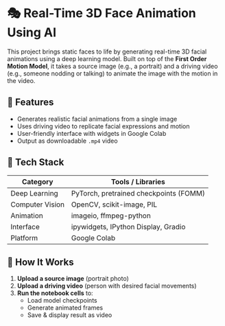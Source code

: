 # 🎭 Real-Time 3D Face Animation Using AI

This project brings static faces to life by generating real-time 3D facial animations using a deep learning model. Built on top of the **First Order Motion Model**, it takes a source image (e.g., a portrait) and a driving video (e.g., someone nodding or talking) to animate the image with the motion in the video.

## 📌 Features

- Generates realistic facial animations from a single image
- Uses driving video to replicate facial expressions and motion
- User-friendly interface with widgets in Google Colab
- Output as downloadable `.mp4` video

## 🧠 Tech Stack

| Category       | Tools / Libraries                       |
|----------------|------------------------------------------|
| Deep Learning  | PyTorch, pretrained checkpoints (FOMM)   |
| Computer Vision| OpenCV, scikit-image, PIL                |
| Animation      | imageio, ffmpeg-python                   |
| Interface      | ipywidgets, IPython Display, Gradio      |
| Platform       | Google Colab                             |

## 🚀 How It Works

1. **Upload a source image** (portrait photo)
2. **Upload a driving video** (person with desired facial movements)
3. **Run the notebook cells** to:
   - Load model checkpoints
   - Generate animated frames
   - Save & display result as video



